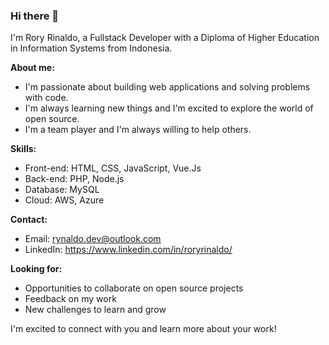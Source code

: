 ### Hi there 👋

I'm Rory Rinaldo, a Fullstack Developer with a Diploma of Higher Education in Information Systems from Indonesia. 

**About me:**

* I'm passionate about building web applications and solving problems with code.
* I'm always learning new things and I'm excited to explore the world of open source.
* I'm a team player and I'm always willing to help others.

**Skills:**

* Front-end: HTML, CSS, JavaScript, Vue.Js
* Back-end: PHP, Node.js
* Database: MySQL 
* Cloud: AWS, Azure

**Contact:**

* Email: rynaldo.dev@outlook.com
* LinkedIn: https://www.linkedin.com/in/roryrinaldo/

**Looking for:**

* Opportunities to collaborate on open source projects
* Feedback on my work
* New challenges to learn and grow

I'm excited to connect with you and learn more about your work!
